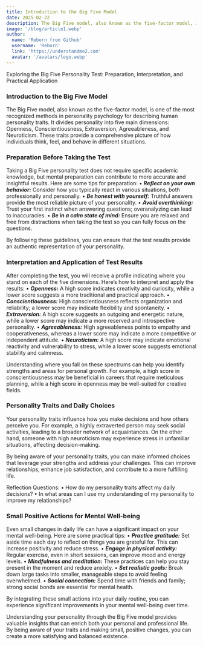 ```yaml
---
title: Introduction to the Big Five Model
date: 2025-02-22
description: The Big Five model, also known as the five-factor model, is one of the most recognized methods in personality psychology for describing human personality traits. It divides personality into five main dimensions Openness, Conscientiousness, Extraversion, Agreeableness, and Neuroticism. These traits provide a comprehensive picture of how individuals think, feel, and behave in different situations.
image: '/blog/article1.webp'
author:
  name: 'Reborn from Github'
  username: 'Reborn'
  link: 'https://understandme2.com'
  avatar: '/avatars/logo.webp'
---
```


Exploring the Big Five Personality Test: Preparation, Interpretation, and Practical Application

### Introduction to the Big Five Model

The Big Five model, also known as the five-factor model, is one of the most recognized methods in personality psychology for describing human personality traits. It divides personality into five main dimensions: Openness, Conscientiousness, Extraversion, Agreeableness, and Neuroticism. These traits provide a comprehensive picture of how individuals think, feel, and behave in different situations.

### Preparation Before Taking the Test

Taking a Big Five personality test does not require specific academic knowledge, but mental preparation can contribute to more accurate and insightful results. Here are some tips for preparation:
	•	***Reflect on your own behavior:*** Consider how you typically react in various situations, both professionally and personally.
	•	***Be honest with yourself:*** Truthful answers provide the most reliable picture of your personality.
	•	***Avoid overthinking:*** Trust your first instinct when answering questions; overanalyzing can lead to inaccuracies.
	•	***Be in a calm state of mind:*** Ensure you are relaxed and free from distractions when taking the test so you can fully focus on the questions.

By following these guidelines, you can ensure that the test results provide an authentic representation of your personality.

### Interpretation and Application of Test Results

After completing the test, you will receive a profile indicating where you stand on each of the five dimensions. Here’s how to interpret and apply the results:
	•	***Openness:*** A high score indicates creativity and curiosity, while a lower score suggests a more traditional and practical approach.
	•	***Conscientiousness:*** High conscientiousness reflects organization and reliability; a lower score may indicate flexibility and spontaneity.
	•	***Extraversion:*** A high score suggests an outgoing and energetic nature, while a lower score may indicate a more reserved and introspective personality.
	•	***Agreeableness:*** High agreeableness points to empathy and cooperativeness, whereas a lower score may indicate a more competitive or independent attitude.
	•	***Neuroticism:*** A high score may indicate emotional reactivity and vulnerability to stress, while a lower score suggests emotional stability and calmness.

Understanding where you fall on these spectrums can help you identify strengths and areas for personal growth. For example, a high score in conscientiousness may be beneficial in careers that require meticulous planning, while a high score in openness may be well-suited for creative fields.

### Personality Traits and Daily Choices

Your personality traits influence how you make decisions and how others perceive you. For example, a highly extraverted person may seek social activities, leading to a broader network of acquaintances. On the other hand, someone with high neuroticism may experience stress in unfamiliar situations, affecting decision-making.

By being aware of your personality traits, you can make informed choices that leverage your strengths and address your challenges. This can improve relationships, enhance job satisfaction, and contribute to a more fulfilling life.

Reflection Questions:
	•	How do my personality traits affect my daily decisions?
	•	In what areas can I use my understanding of my personality to improve my relationships?

### Small Positive Actions for Mental Well-being

Even small changes in daily life can have a significant impact on your mental well-being. Here are some practical tips:
	•	***Practice gratitude:*** Set aside time each day to reflect on things you are grateful for. This can increase positivity and reduce stress.
	•	***Engage in physical activity:*** Regular exercise, even in short sessions, can improve mood and energy levels.
	•	***Mindfulness and meditation:*** These practices can help you stay present in the moment and reduce anxiety.
	•	***Set realistic goals:*** Break down large tasks into smaller, manageable steps to avoid feeling overwhelmed.
	•	***Social connection:*** Spend time with friends and family; strong social bonds are essential for mental health.

By integrating these small actions into your daily routine, you can experience significant improvements in your mental well-being over time.

Understanding your personality through the Big Five model provides valuable insights that can enrich both your personal and professional life. By being aware of your traits and making small, positive changes, you can create a more satisfying and balanced existence.
